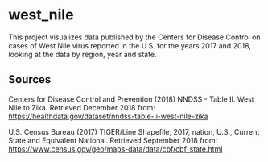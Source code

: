 # west_nile
This project visualizes data published by the Centers for Disease Control on cases of West Nile virus reported in the U.S. for the years 2017 and 2018, looking at the data by region, year and state.

## Sources
Centers for Disease Control and Prevention \(2018\) NNDSS \- Table II. West Nile to Zika. Retrieved December 2018 from: <https://healthdata.gov/dataset/nndss-table-ii-west-nile-zika>  

U.S. Census Bureau \(2017\) TIGER/Line Shapefile, 2017, nation, U.S., Current State and Equivalent National. Retrieved September 2018 from: <https://www.census.gov/geo/maps-data/data/cbf/cbf_state.html>
